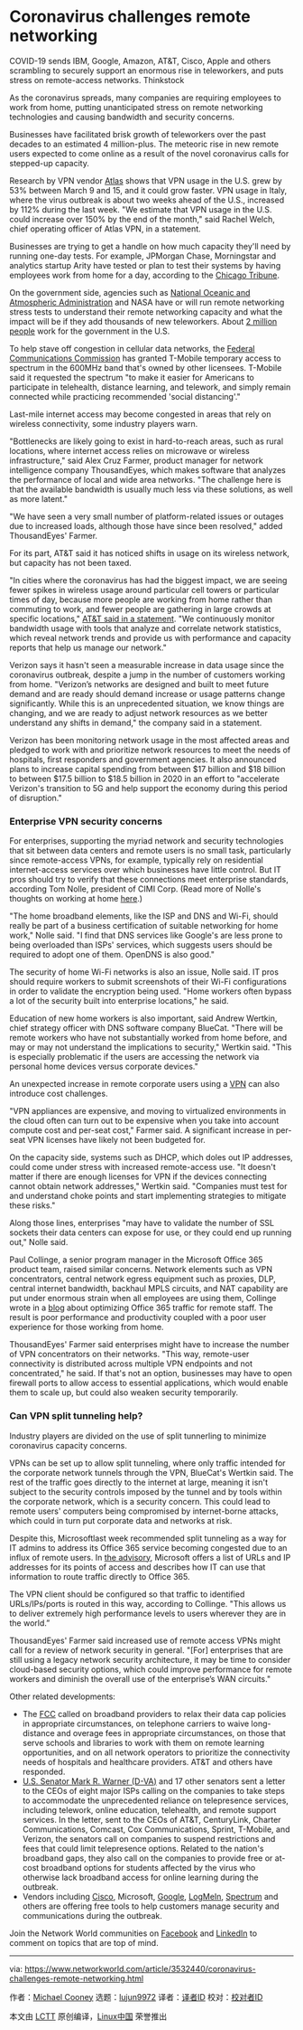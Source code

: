 [#]: collector: (lujun9972)
[#]: translator: (HankChow)
[#]: reviewer: ( )
[#]: publisher: ( )
[#]: url: ( )
[#]: subject: (Coronavirus challenges remote networking)
[#]: via: (https://www.networkworld.com/article/3532440/coronavirus-challenges-remote-networking.html)
[#]: author: (Michael Cooney https://www.networkworld.com/author/Michael-Cooney/)

Coronavirus challenges remote networking
======
COVID-19 sends IBM, Google, Amazon, AT&T, Cisco, Apple and others scrambling to securely support an enormous rise in teleworkers, and puts stress on remote-access networks.
Thinkstock

As the coronavirus spreads, many companies are requiring employees to work from home, putting unanticipated stress on remote networking technologies and causing bandwidth and security concerns.

Businesses have facilitated brisk growth of teleworkers over the past decades to an estimated 4 million-plus. The meteoric rise in new remote users expected to come online as a result of the novel coronavirus calls for stepped-up capacity.

Research by VPN vendor [Atlas][1] shows that VPN usage in the U.S. grew by 53% between March 9 and 15, and it could grow faster. VPN usage in Italy, where the virus outbreak is about two weeks ahead of the U.S., increased by 112% during the last week. "We estimate that VPN usage in the U.S. could increase over 150% by the end of the month," said Rachel Welch, chief operating officer of Atlas VPN, in a statement.

Businesses are trying to get a handle on how much capacity they'll need by running one-day tests. For example, JPMorgan Chase, Morningstar and analytics startup Arity have tested or plan to test their systems by having employees work from home for a day, according to the [Chicago Tribune][2].

On the government side, agencies such as [National Oceanic and Atmospheric Administration][3] and NASA have or will run remote networking stress tests to understand their remote networking capacity and what the impact will be if they add thousands of new teleworkers. About [2 million people][4] work for the government in the U.S.

To help stave off congestion in cellular data networks, the [Federal Communications Commission][5] has granted T-Mobile temporary access to spectrum in the 600MHz band that's owned by other licensees. T-Mobile said it requested the spectrum "to make it easier for Americans to participate in telehealth, distance learning, and telework, and simply remain connected while practicing recommended 'social distancing'."

Last-mile internet access may become congested in areas that rely on wireless connectivity, some industry players warn.

[][6]

"Bottlenecks are likely going to exist in hard-to-reach areas, such as rural locations, where internet access relies on microwave or wireless infrastructure," said Alex Cruz Farmer, product manager for network intelligence company ThousandEyes, which makes software that analyzes the performance of local and wide area networks. "The challenge here is that the available bandwidth is usually much less via these solutions, as well as more latent."

"We have seen a very small number of platform-related issues or outages due to increased loads, although those have since been resolved," added ThousandEyes' Farmer.

For its part, AT&amp;T said it has noticed shifts in usage on its wireless network, but capacity has not been taxed.

"In cities where the coronavirus has had the biggest impact, we are seeing fewer spikes in wireless usage around particular cell towers or particular times of day, because more people are working from home rather than commuting to work, and fewer people are gathering in large crowds at specific locations," [AT&amp;T said in a statement][7]. "We continuously monitor bandwidth usage with tools that analyze and correlate network statistics, which reveal network trends and provide us with performance and capacity reports that help us manage our network."

Verizon says it hasn't seen a measurable increase in data usage since the coronavirus outbreak, despite a jump in the number of customers working from home. "Verizon’s networks are designed and built to meet future demand and are ready should demand increase or usage patterns change significantly. While this is an unprecedented situation, we know things are changing, and we are ready to adjust network resources as we better understand any shifts in demand," the company said in a statement.

Verizon has been monitoring network usage in the most affected areas and pledged to work with and prioritize network resources to meet the needs of hospitals, first responders and government agencies. It also announced plans to increase capital spending from between $17 billion and $18 billion to between $17.5 billion to $18.5 billion in 2020 in an effort to "accelerate Verizon's transition to 5G and help support the economy during this period of disruption."

### Enterprise VPN security concerns

For enterprises, supporting the myriad network and security technologies that sit between data centers and remote users is no small task, particularly since remote-access VPNs, for example, typically rely on residential internet-access services over which businesses have little control. But IT pros should try to verify that these connections meet enterprise standards, according Tom Nolle, president of CIMI Corp. (Read more of Nolle's thoughts on working at home [here][8].)

"The home broadband elements, like the ISP and DNS and Wi-Fi, should really be part of a business certification of suitable networking for home work," Nolle said. "I find that DNS services like Google's are less prone to being overloaded than ISPs' services, which suggests users should be required to adopt one of them. OpenDNS is also good."

The security of home Wi-Fi networks is also an issue, Nolle said. IT pros should require workers to submit screenshots of their Wi-Fi configurations in order to validate the encryption being used. "Home workers often bypass a lot of the security built into enterprise locations," he said. 

Education of new home workers is also important, said Andrew Wertkin, chief strategy officer with DNS software company BlueCat. "There will be remote workers who have not substantially worked from home before, and may or may not understand the implications to security," Wertkin said. "This is especially problematic if the users are accessing the network via personal home devices versus corporate devices."

An unexpected increase in remote corporate users using a [VPN][9] can also introduce cost challenges.

"VPN appliances are expensive, and moving to virtualized environments in the cloud often can turn out to be expensive when you take into account compute cost and per-seat cost," Farmer said. A significant increase in per-seat VPN licenses have likely not been budgeted for.

On the capacity side, systems such as DHCP, which doles out IP addresses, could come under stress with increased remote-access use. "It doesn't matter if there are enough licenses for VPN if the devices connecting cannot obtain network addresses," Wertkin said. "Companies must test for and understand choke points and start implementing strategies to mitigate these risks."

Along those lines, enterprises "may have to validate the number of SSL sockets their data centers can expose for use, or they could end up running out," Nolle said.

Paul Collinge, a senior program manager in the Microsoft Office 365 product team, raised similar concerns. Network elements such as VPN concentrators, central network egress equipment such as proxies, DLP, central internet bandwidth, backhaul MPLS circuits, and NAT capability are put under enormous strain when all employees are using them, Collinge wrote in a [blog][10] about optimizing Office 365 traffic for remote staff. The result is poor performance and productivity coupled with a poor user experience for those working from home.

ThousandEyes' Farmer said enterprises might have to increase the number of VPN concentrators on their networks. "This way, remote-user connectivity is distributed across multiple VPN endpoints and not concentrated," he said. If that's not an option, businesses may have to open firewall ports to allow access to essential applications, which would enable them to scale up, but could also weaken security temporarily.

### Can VPN split tunneling help?

Industry players are divided on the use of split tunnerling to minimize coronavirus capacity concerns.

VPNs can be set up to allow split tunneling, where only traffic intended for the corporate network tunnels through the VPN, BlueCat's Wertkin said. The rest of the traffic goes directly to the internet at large, meaning it isn't subject to the security controls imposed by the tunnel and by tools within the corporate network, which is a security concern. This could lead to remote users' computers being compromised by internet-borne attacks, which could in turn put corporate data and networks at risk.

Despite this, Microsoftlast week recommended split tunneling as a way for IT admins to address its Office 365 service becoming congested due to an influx of remote users. In [the advisory][10], Microsoft offers a list of URLs and IP addresses for its points of access and describes how IT can use that information to route traffic directly to Office 365.

The VPN client should be configured so that traffic to identified URLs/IPs/ports is routed in this way, according to Collinge. "This allows us to deliver extremely high performance levels to users wherever they are in the world.”

ThousandEyes' Farmer said increased use of remote access VPNs might call for a review of network security in general. "[For] enterprises that are still using a legacy network security architecture, it may be time to consider cloud-based security options, which could improve performance for remote workers and diminish the overall use of the enterprise’s WAN circuits."

Other related developments:

  * The [FCC][11] called on broadband providers to relax their data cap policies in appropriate circumstances, on telephone carriers to waive long-distance and overage fees in appropriate circumstances, on those that serve schools and libraries to work with them on remote learning opportunities, and on all network operators to prioritize the connectivity needs of hospitals and healthcare providers. AT&amp;T and others have responded.
  * [U.S. Senator Mark R. Warner (D-VA)][12] and 17 other senators sent a letter to the CEOs of eight major ISPs calling on the companies to take steps to accommodate the unprecedented reliance on telepresence services, including telework, online education, telehealth, and remote support services. In the letter, sent to the CEOs of AT&amp;T, CenturyLink, Charter Communications, Comcast, Cox Communications, Sprint, T-Mobile, and Verizon, the senators call on companies to suspend restrictions and fees that could limit telepresence options. Related to the nation's broadband gaps, they also call on the companies to provide free or at-cost broadband options for students affected by the virus who otherwise lack broadband access for online learning during the outbreak.
  * Vendors including [Cisco][13], Microsoft, [Google][14], [LogMeIn][15], [Spectrum][16] and others are offering free tools to help customers manage security and communications during the outbreak.



Join the Network World communities on [Facebook][17] and [LinkedIn][18] to comment on topics that are top of mind.

--------------------------------------------------------------------------------

via: https://www.networkworld.com/article/3532440/coronavirus-challenges-remote-networking.html

作者：[Michael Cooney][a]
选题：[lujun9972][b]
译者：[译者ID](https://github.com/译者ID)
校对：[校对者ID](https://github.com/校对者ID)

本文由 [LCTT](https://github.com/LCTT/TranslateProject) 原创编译，[Linux中国](https://linux.cn/) 荣誉推出

[a]: https://www.networkworld.com/author/Michael-Cooney/
[b]: https://github.com/lujun9972
[1]: https://atlasvpn.com/blog/vpn-usage-in-italy-rockets-by-112-and-53-in-the-us-amidst-coronavirus-outbreak/
[2]: https://www.chicagotribune.com/coronavirus/ct-coronavirus-work-from-home-20200312-bscm4ifjvne7dlugjn34sksrz4-story.html
[3]: https://federalnewsnetwork.com/workforce/2020/03/agencies-ramp-up-coronavirus-preparations-as-noaa-plans-large-scale-telework-test/
[4]: https://fas.org/sgp/crs/misc/R43590.pdf
[5]: https://www.fcc.gov/coronavirus
[6]: https://www.networkworld.com/blog/itaas-and-the-corporate-storage-technology/?utm_source=IDG&utm_medium=promotions&utm_campaign=HPE22140&utm_content=sidebar (ITAAS and Corporate Storage Strategy)
[7]: https://about.att.com/pages/COVID-19.html
[8]: https://blog.cimicorp.com/?p=4055
[9]: https://www.networkworld.com/article/3268744/understanding-virtual-private-networks-and-why-vpns-are-important-to-sd-wan.html
[10]: https://techcommunity.microsoft.com/t5/office-365-blog/how-to-quickly-optimize-office-365-traffic-for-remote-staff-amp/ba-p/1214571
[11]: https://www.fcc.gov/document/commissioner-starks-statement-fccs-response-covid-19
[12]: https://www.warner.senate.gov/public/_cache/files/2/3/239084db-83bd-4641-bf59-371cb829937a/A99E41ACD1BA92FB37BDE54E14A97BFA.letter-to-isps-on-covid-19-final-v2.-signed.pdf
[13]: https://blogs.cisco.com/collaboration/cisco-announces-work-from-home-webex-contact-center-quick-deployment
[14]: https://cloud.google.com/blog/products/g-suite/helping-businesses-and-schools-stay-connected-in-response-to-coronavirus
[15]: https://www.gotomeeting.com/work-remote?clickid=RFlSQF3DBxyOTSr0MKVSfWfHUknShrScK0%3AhTY0&irgwc=1&cid=g2m_noam_ir_aff_cm_pl_ct
[16]: https://www.multichannel.com/news/charter-opening-wi-fi-hotspots-in-face-of-covid-19
[17]: https://www.facebook.com/NetworkWorld/
[18]: https://www.linkedin.com/company/network-world
